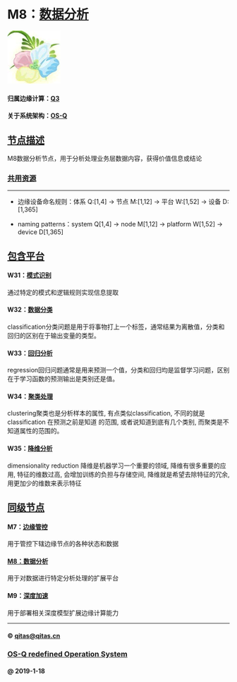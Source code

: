 ﻿# M8：[数据分析](https://github.com/OS-Q/M8) 

[![sites](OS-Q/OS-Q.png)](http://www.OS-Q.com)

#### 归属边缘计算：[Q3](https://github.com/OS-Q/Q3)

#### 关于系统架构：[OS-Q](https://github.com/OS-Q/OS-Q)

## [节点描述](https://github.com/OS-Q/M8/wiki) 

M8数据分析节点，用于分析处理业务层数据内容，获得价值信息或结论

### [共用资源](OS-Q/)


---

- 边缘设备命名规则：体系 Q:[1,4] -> 节点 M:[1,12] -> 平台 W:[1,52] -> 设备 D:[1,365]

- naming patterns：system Q[1,4] -> node M[1,12] -> platform W[1,52] -> device D[1,365]

## [包含平台](https://github.com/OS-Q/M8/wiki) 

#### W31：[模式识别](https://github.com/OS-Q/W31)

通过特定的模式和逻辑规则实现信息提取

#### W32：[数据分类](https://github.com/OS-Q/W32)

classification分类问题是用于将事物打上一个标签，通常结果为离散值，分类和回归的区别在于输出变量的类型。

#### W33：[回归分析](https://github.com/OS-Q/W33)

regression回归问题通常是用来预测一个值，分类和回归均是监督学习问题，区别在于学习函数的预测输出是类别还是值。

#### W34：[聚类处理](https://github.com/OS-Q/W34)

clustering聚类也是分析样本的属性, 有点类似classification, 不同的就是classification 在预测之前是知道  的范围, 或者说知道到底有几个类别, 而聚类是不知道属性的范围的。

#### W35：[降维分析](https://github.com/OS-Q/W35)

dimensionality reduction 降维是机器学习一个重要的领域, 降维有很多重要的应用, 特征的维数过高, 会增加训练的负担与存储空间, 降维就是希望去除特征的冗余, 用更加少的维数来表示特征

## [同级节点](https://github.com/OS-Q/Q3/wiki/)

#### M7：[边缘管控](https://github.com/OS-Q/M7)

用于管控下辖边缘节点的各种状态和数据
 
#### [M8：数据分析](https://github.com/OS-Q/M8) 

用于对数据进行特定分析处理的扩展平台

#### M9：[深度加速](https://github.com/OS-Q/M9)

用于部署相关深度模型扩展边缘计算能力


---


####  © qitas@qitas.cn
###  [OS-Q redefined Operation System](http://www.OS-Q.com)
####  @ 2019-1-18
